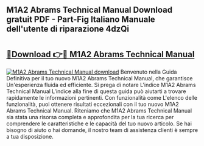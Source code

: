 ## M1A2 Abrams Technical Manual Download gratuit PDF - Part-Fig Italiano Manuale dell'utente di riparazione 4dzQi

# <h2><a href="http://dfgeg10.blite.top/?on=M1A2+Abrams+Technical+Manual">🔗Download 👉🔴 M1A2 Abrams Technical Manual</a></h2>

[![M1A2 Abrams Technical Manual download](https://i.imgur.com/lujVjoI.png)](http://dfgeg10.blite.top/?on=M1A2+Abrams+Technical+Manual)
Benvenuto nella Guida Definitiva per il tuo nuovo M1A2 Abrams Technical Manual, che garantisce Un'esperienza fluida ed efficiente. Si prega di notare L'indice M1A2 Abrams Technical Manual L'indice alla fine di questa guida può aiutarti a trovare rapidamente le informazioni pertinenti. Con funzionalità come L'elenco delle funzionalità, puoi ottenere risultati eccezionali con il tuo nuovo M1A2 Abrams Technical Manual. Riteniamo che M1A2 Abrams Technical Manual sia stata una risorsa completa e approfondita per la tua ricerca per comprendere le caratteristiche e le capacità del tuo nuovo articolo. Se hai bisogno di aiuto o hai domande, il nostro team di assistenza clienti è sempre a tua disposizione.
